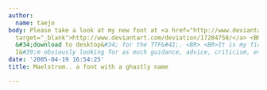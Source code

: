 ```yaml
---
author:
  name: taejo
body: Please take a look at my new font at <a href="http://www.deviantart.com/deviation/17284758/"
  target="_blank">http://www.deviantart.com/deviation/17284758/</a> <BR>&#40;click
  &#34;download to desktop&#34; for the TTF&#41;. <BR> <BR>It is my first font, so
  I&#39;m obviously looking for as much guidance, advice, criticism, etc. as possible.
date: '2005-04-19 16:54:25'
title: Maelstrom.. a font with a ghastly name

---
```

